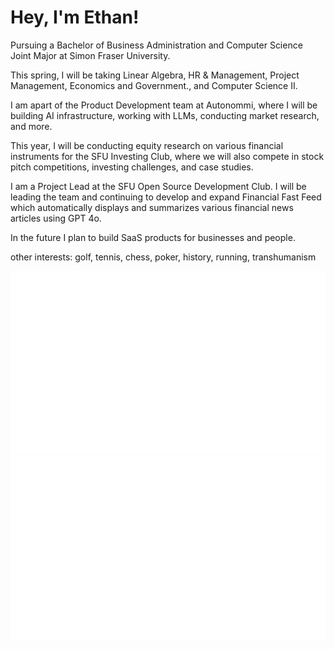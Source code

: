 # Hey, I'm Ethan!

Pursuing a Bachelor of Business Administration and Computer Science Joint Major at Simon Fraser University.

This spring, I will be taking Linear Algebra, HR & Management, Project Management, Economics and Government., and Computer Science II.

I am apart of the Product Development team at Autonommi, where I will be building AI infrastructure, working with LLMs, conducting market research, and more.

This year, I will be conducting equity research on various financial instruments for the SFU Investing Club, where we will also compete in stock pitch competitions, investing challenges, and case studies.

I am a Project Lead at the SFU Open Source Development Club. I will be leading the team and continuing to develop and expand Financial Fast Feed which automatically displays and summarizes various financial news articles using GPT 4o.

In the future I plan to build SaaS products for businesses and people.

other interests: golf, tennis, chess, poker, history, running, transhumanism

![](https://raw.githubusercontent.com/EthanCratchley/github-stats/master/generated/overview.svg#gh-dark-mode-only)
![](https://raw.githubusercontent.com/EthanCratchley/github-stats/master/generated/languages.svg#gh-dark-mode-only)
